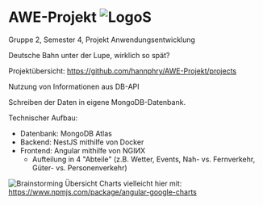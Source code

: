 # AWE-Projekt ![LogoS](https://user-images.githubusercontent.com/50337362/165817587-89b538ce-169d-4613-982a-c0dd5f44d674.png)

Gruppe 2, Semester 4, Projekt Anwendungsentwicklung

Deutsche Bahn unter der Lupe, wirklich so spät?

Projektübersicht: https://github.com/hannphry/AWE-Projekt/projects

Nutzung von Informationen aus DB-API

Schreiben der Daten in eigene MongoDB-Datenbank.

Technischer Aufbau:
- Datenbank: MongoDB Atlas
- Backend: NestJS mithilfe von Docker
- Frontend: Angular mithilfe von NGIИX
  - Aufteilung in 4 "Abteile" (z.B. Wetter, Events, Nah- vs. Fernverkehr, Güter- vs. Personenverkehr)


![Brainstorming Übersicht](https://user-images.githubusercontent.com/50337362/164915864-19244a85-5bbf-4c5e-89ba-85b82b40b0f5.jpg)
Charts vielleicht hier mit: https://www.npmjs.com/package/angular-google-charts



